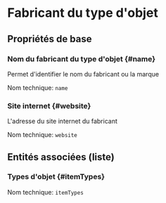 # Fabricant du type d'objet
<!--- THIS FILE IS GENERATED PLEASE DO NOT EDIT IT DIRECTLY --->



## Propriétés de base

### Nom du fabricant du type d'objet {#name}

Permet d'identifier le nom du fabricant ou la marque

Nom technique: ```name```

### Site internet {#website}

L'adresse du site internet du fabricant

Nom technique: ```website```




## Entités associées (liste)

### Types d'objet {#itemTypes}



Nom technique: ```itemTypes```




